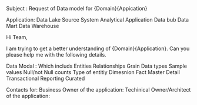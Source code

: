 Subject : Request of Data model for {Domain}{Appication}
 
Application:
        Data Lake
        Source System
        Analytical Application
        Data bub
        Data Mart
        Data Warehouse

Hi Team,

I am trying to get a better understanding of {Domain}{Application}. Can you please help me with the following details.

Data Modal : Which includs 
                Entities
                Relationships
                Grain
                Data types
                Sample values
                Null/not Null counts
                Type of entitiy 
                        Dimesnion
                        Fact
                        Master
                        Detail
                        Transactional
                        Reporting
                        Curated
 
Contacts for:
        Business Owner of the application:
        Techinical Owner/Architect of the application:
        
